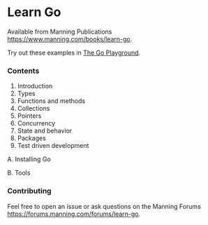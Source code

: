 # Learn Go

Available from Manning Publications https://www.manning.com/books/learn-go.

Try out these examples in [The Go Playground](https://play.golang.org/).

### Contents

1. Introduction
2. Types
3. Functions and methods
4. Collections
5. Pointers
6. Concurrency
7. State and behavior
8. Packages
9. Test driven development

A. Installing Go

B. Tools

### Contributing

Feel free to open an issue or ask questions on the Manning Forums https://forums.manning.com/forums/learn-go.

